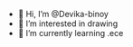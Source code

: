 - 👋 Hi, I’m @Devika-binoy
- 👀 I’m interested in drawing
- 🌱 I’m currently learning .ece

<!---
Devika-binoy/Devika-binoy is a ✨ special ✨ repository because its `README.md` (this file) appears on your GitHub profile.
You can click the Preview link to take a look at your changes.
--->

